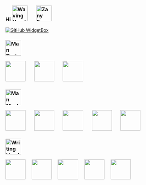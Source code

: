 ### Hi <img src="https://raw.githubusercontent.com/Tarikul-Islam-Anik/Animated-Fluent-Emojis/master/Emojis/Hand%20gestures/Waving%20Hand.png" alt="Waving Hand" width="50" height="50" />&nbsp;&nbsp;&nbsp;&nbsp;&nbsp;&nbsp;&nbsp;<img src="https://raw.githubusercontent.com/Tarikul-Islam-Anik/Animated-Fluent-Emojis/master/Emojis/Smilies/Zany%20Face.png" alt="Zany Face" width="50" height="50" />
[![GitHub WidgetBox](https://github-widgetbox.vercel.app/api/profile?username=mkeco&data=followers,repositories,stars,commits)](https://github.com/Jurredr/github-widgetbox)

### <img src="https://raw.githubusercontent.com/Tarikul-Islam-Anik/Animated-Fluent-Emojis/master/Emojis/People%20with%20professions/Man%20Technologist%20Light%20Skin%20Tone.png" alt="Man Technologist Light Skin Tone" width="50" height="50" />
<img height="64" width="64" src="https://cdn.simpleicons.org/apple" />&nbsp;&nbsp;&nbsp;&nbsp;&nbsp;&nbsp;&nbsp;<img height="64" width="64" src="https://cdn.simpleicons.org/fedora" />&nbsp;&nbsp;&nbsp;&nbsp;&nbsp;&nbsp;&nbsp;<img height="64" width="64" src="https://cdn.simpleicons.org/unraid" />
### <img src="https://raw.githubusercontent.com/Tarikul-Islam-Anik/Animated-Fluent-Emojis/master/Emojis/People%20with%20professions/Man%20Mechanic%20Light%20Skin%20Tone.png" alt="Man Mechanic Light Skin Tone" width="50" height="50" />
<img height="64" width="64" src="https://cdn.simpleicons.org/visualstudiocode" />&nbsp;&nbsp;&nbsp;&nbsp;&nbsp;&nbsp;&nbsp;<img height="64" width="64" src="https://cdn.simpleicons.org/zedindustries" />&nbsp;&nbsp;&nbsp;&nbsp;&nbsp;&nbsp;&nbsp;<img height="64" width="64" src="https://cdn.simpleicons.org/alacritty" />&nbsp;&nbsp;&nbsp;&nbsp;&nbsp;&nbsp;&nbsp;<img height="64" width="64" src="https://cdn.simpleicons.org/obsidian" />&nbsp;&nbsp;&nbsp;&nbsp;&nbsp;&nbsp;&nbsp;<img height="64" width="64" src="https://cdn.simpleicons.org/safari" />

### <img src="https://raw.githubusercontent.com/Tarikul-Islam-Anik/Animated-Fluent-Emojis/master/Emojis/Hand%20gestures/Writing%20Hand%20Light%20Skin%20Tone.png" alt="Writing Hand Light Skin Tone" width="50" height="50" />
<img height="64" width="64" src="https://cdn.simpleicons.org/go" />&nbsp;&nbsp;&nbsp;&nbsp;&nbsp;<img height="64" width="64" src="https://cdn.simpleicons.org/rust" />&nbsp;&nbsp;&nbsp;&nbsp;&nbsp;<img height="64" width="64" src="https://cdn.simpleicons.org/typescript" />&nbsp;&nbsp;&nbsp;&nbsp;&nbsp;<img height="64" width="64" src="https://cdn.simpleicons.org/python" />&nbsp;&nbsp;&nbsp;&nbsp;&nbsp;<img height="64" width="64" src="https://cdn.simpleicons.org/swift" />






<!--
**mkeco/mkeco** is a ✨ _special_ ✨ repository because its `README.md` (this file) appears on your GitHub profile.

Here are some ideas to get you started:

- 🔭 I’m currently working on ...
- 🌱 I’m currently learning ...
- 👯 I’m looking to collaborate on ...
- 🤔 I’m looking for help with ...
- 💬 Ask me about ...
- 📫 How to reach me: ...
- 😄 Pronouns: ...
- ⚡ Fun fact: ...
-->
